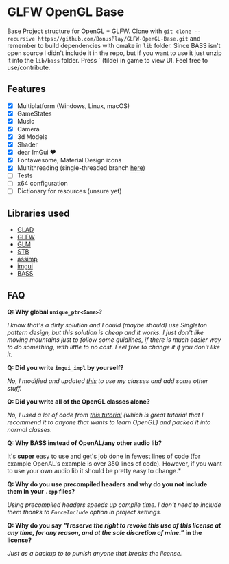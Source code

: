 # GLFW OpenGL Base
Base Project structure for OpenGL + GLFW. Clone with
`git clone --recursive https://github.com/BonusPlay/GLFW-OpenGL-Base.git`
and remember to build dependencies with cmake in `lib` folder. Since BASS isn't open source I didn't include it in the repo, but if you want to use it just unzip it into the `lib/bass` folder. Press ` (tilde) in game to view UI. Feel free to use/contribute.

## Features
- [x] Multiplatform (Windows, Linux, macOS)
- [x] GameStates
- [x] Music
- [x] Camera
- [x] 3d Models
- [x] Shader
- [x] dear ImGui ❤️
- [x] Fontawesome, Material Design icons
- [x] Multithreading (single-threaded branch [here](https://raw.githubusercontent.com/BonusPlay/GLFW-OpenGL-Base/tree/single-threaded))
- [ ] Tests
- [ ] x64 configuration
- [ ] Dictionary for resources (unsure yet)

## Libraries used
- [GLAD](https://github.com/Dav1dde/glad)
- [GLFW](https://github.com/glfw/glfw)
- [GLM](https://github.com/g-truc/glm)
- [STB](https://github.com/nothings/stb)
- [assimp](https://github.com/assimp/assimp)
- [imgui](https://github.com/ocornut/imgui)
- [BASS](https://www.un4seen.com/)

## FAQ
**Q: Why global `unique_ptr<Game>`?**

*I know that's a dirty solution and I could (maybe should) use Singleton pattern design, but this solution is cheap and it works. I just don't like moving mountains just to follow some guidlines, if there is much easier way to do something, with little to no cost. Feel free to change it if you don't like it.*

**Q: Did you write `imgui_impl` by yourself?**

*No, I modified and updated [this](https://github.com/ocornut/imgui/tree/master/examples/opengl3_example) to use my classes and add some other stuff.*

**Q: Did you write all of the OpenGL classes alone?**

*No, I used a lot of code from [this tutorial](https://learnopengl.com) (which is great tutorial that I recommend it to anyone that wants to learn OpenGL) and packed it into normal classes.*

**Q: Why BASS instead of OpenAL/any other audio lib?**

It's **super** easy to use and get's job done in fewest lines of code (for example OpenAL's example is over 350 lines of code). However, if you want to use your own audio lib it should be pretty easy to change.*

**Q: Why do you use precompiled headers and why do you not include them in your `.cpp` files?**

*Using precompiled headers speeds up compile time. I don't need to include them thanks to `ForceInclude` option in project settings.*

**Q: Why do you say** ***"I reserve the right to revoke this use of this license at any time, for any reason, and at the sole discretion of mine."*** **in the license?**

*Just as a backup to to punish anyone that breaks the license.*